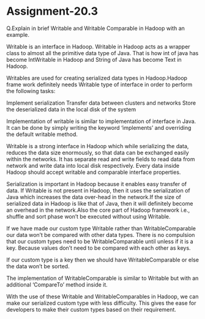 # Assignment-20.3
Q.Explain in brief Writable and Writable Comparable in Hadoop with an example.

Writable is an interface in Hadoop. Writable in Hadoop acts as a wrapper class to almost all the primitive data type of Java. That is how int of java has become IntWritable in Hadoop and String of Java has become Text in Hadoop.

Writables are used for creating serialized data types in Hadoop.Hadoop frame work definitely needs Writable type of interface in order to perform the following tasks:

Implement serialization Transfer data between clusters and networks Store the deserialized data in the local disk of the system

Implementation of writable is similar to implementation of interface in Java. It can be done by simply writing the keyword ‘implements’ and overriding the default writable method.

Writable is a strong interface in Hadoop which while serializing the data, reduces the data size enormously, so that data can be exchanged easily within the networks. It has separate read and write fields to read data from network and write data into local disk respectively. Every data inside Hadoop should accept writable and comparable interface properties.

Serialization is important in Hadoop because it enables easy transfer of data. If Writable is not present in Hadoop, then it uses the serialization of Java which increases the data over-head in the network.If the size of serialized data in Hadoop is like that of Java, then it will definitely become an overhead in the network.Also the core part of Hadoop framework i.e., shuffle and sort phase won’t be executed without using Writable.

If we have made our custom type Writable rather than WritableComparable our data won’t be compared with other data types. There is no compulsion that our custom types need to be WritableComparable until unless if it is a key. Because values don’t need to be compared with each other as keys.

If our custom type is a key then we should have WritableComparable or else the data won’t be sorted.

The implementation of WritableComparable is similar to Writable but with an additional ‘CompareTo’ method inside it.

With the use of these Writable and WritableComparables in Hadoop, we can make our serialized custom type with less difficulty. This gives the ease for developers to make their custom types based on their requirement.
